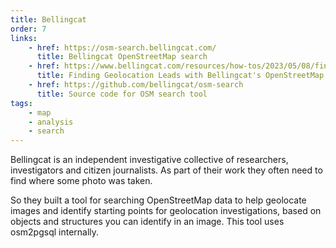```yaml
---
title: Bellingcat
order: 7
links:
    - href: https://osm-search.bellingcat.com/
      title: Bellingcat OpenStreetMap search
    - href: https://www.bellingcat.com/resources/how-tos/2023/05/08/finding-geolocation-leads-with-bellingcats-openstreetmap-search-tool/
      title: Finding Geolocation Leads with Bellingcat's OpenStreetMap Search Tool
    - href: https://github.com/bellingcat/osm-search
      title: Source code for OSM search tool
tags:
    - map
    - analysis
    - search
---
```


Bellingcat is an independent investigative collective of researchers,
investigators and citizen journalists. As part of their work they often need
to find where some photo was taken.

So they built a tool for searching OpenStreetMap data to help geolocate images
and identify starting points for geolocation investigations, based on objects
and structures you can identify in an image. This tool uses osm2pgsql
internally.
